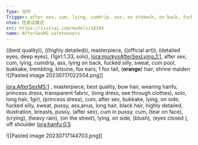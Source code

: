 ```yaml
---
Type: 动作
Trigger: after sex, cum, lying, cumdrip, ass, on stomach, on back, fucked silly, sweat, cum pool, bukkake, trembling
ntoe: 性爱后撒谎
src: https://civitai.com/models/18194
name: AfterSexMS.safetensors
---
```

((best quality)), ((highly detailed)), masterpiece, ((official art)), (detailed eyes, deep eyes), (1girl:1.33, solo), <lora:murkysAfterSexLying_1:1>, after sex, cum, lying, cumdrip, ass, lying on back, fucked silly, sweat, cum pool, bukkake, trembling, kitsune, fox ears, 1 fox tail, (__orange__) hair, shrine maiden
![[Pasted image 20230717022554.png]]

<lora:AfterSexMS:1> , masterpiece, best quality, bow hair, wearing hanfu, princess dress, transparent fabric, (long dress, see through clothes), solo, long hair, 1girl, (princess dress), cum, after sex, bukkake, lying, on side, fucked silly, sweat, pussy, ass,anus, long hair, black hair, highly detailed, illustration, breasts, pussy, (after sex), cum in pussy, cum, (tear on face),(crying), (heavy rain), (on the street), lying, on side, (blush), (eyes closed ), off shoulder <lora:hanfu:0.5>

![[Pasted image 20230717144703.png]]